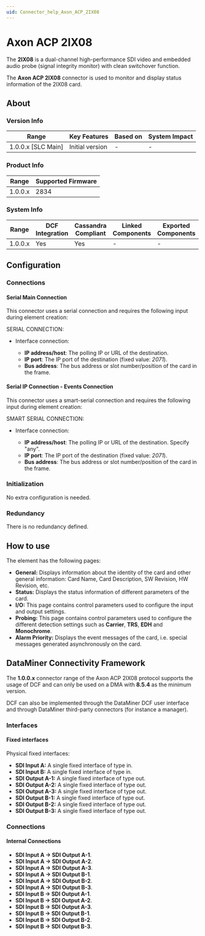 ```yaml
---
uid: Connector_help_Axon_ACP_2IX08
---
```


# Axon ACP 2IX08

The **2IX08** is a dual-channel high-performance SDI video and embedded audio probe (signal integrity monitor) with clean switchover function.

The **Axon ACP 2IX08** connector is used to monitor and display status information of the 2IX08 card.

## About

### Version Info

| Range                | Key Features     | Based on     | System Impact     |
|----------------------|------------------|--------------|-------------------|
| 1.0.0.x [SLC Main]   | Initial version  | -            | -                 |

### Product Info

| Range     | Supported Firmware     |
|-----------|------------------------|
| 1.0.0.x   | 2834                   |

### System Info

| Range     | DCF Integration     | Cassandra Compliant     | Linked Components     | Exported Components     |
|-----------|---------------------|-------------------------|-----------------------|-------------------------|
| 1.0.0.x   | Yes                 | Yes                     | -                     | -                       |

## Configuration

### Connections

#### Serial Main Connection

This connector uses a serial connection and requires the following input during element creation:

SERIAL CONNECTION:

- Interface connection:

  - **IP address/host**: The polling IP or URL of the destination.
  - **IP port**: The IP port of the destination (fixed value: *2071*).
  - **Bus address**: The bus address or slot number/position of the card in the frame.

#### Serial IP Connection - Events Connection

This connector uses a smart-serial connection and requires the following input during element creation:

SMART SERIAL CONNECTION:

- Interface connection:

  - **IP address/host**: The polling IP or URL of the destination. Specify "any".
  - **IP port**: The IP port of the destination (fixed value: *2071*).
  - **Bus address**: The bus address or slot number/position of the card in the frame.

### Initialization

No extra configuration is needed.

### Redundancy

There is no redundancy defined.

## How to use

The element has the following pages:

- **General:** Displays information about the identity of the card and other general information: Card Name, Card Description, SW Revision, HW Revision, etc.
- **Status:** Displays the status information of different parameters of the card.
- **I/O:** This page contains control parameters used to configure the input and output settings.
- **Probing:** This page contains control parameters used to configure the different detection settings such as **Carrier**, **TRS**, **EDH** and **Monochrome**.
- **Alarm Priority:** Displays the event messages of the card, i.e. special messages generated asynchronously on the card.

## DataMiner Connectivity Framework

The **1.0.0.x** connector range of the Axon ACP 2IX08 protocol supports the usage of DCF and can only be used on a DMA with **8.5.4** as the minimum version.

DCF can also be implemented through the DataMiner DCF user interface and through DataMiner third-party connectors (for instance a manager).

### Interfaces

#### Fixed interfaces

Physical fixed interfaces:

- **SDI Input A:** A single fixed interface of type in.
- **SDI Input B:** A single fixed interface of type in.
- **SDI Output A-1:** A single fixed interface of type out.
- **SDI Output A-2:** A single fixed interface of type out.
- **SDI Output A-3:** A single fixed interface of type out.
- **SDI Output B-1:** A single fixed interface of type out.
- **SDI Output B-2:** A single fixed interface of type out.
- **SDI Output B-3:** A single fixed interface of type out.

### Connections

#### Internal Connections

- **SDI Input A -\> SDI Output A-1**.
- **SDI Input A -\> SDI Output A-2**.
- **SDI Input A -\> SDI Output A-3**.
- **SDI Input A -\> SDI Output B-1**.
- **SDI Input A -\> SDI Output B-2**.
- **SDI Input A -\> SDI Output B-3**.
- **SDI Input B -\> SDI Output A-1**.
- **SDI Input B -\> SDI Output A-2**.
- **SDI Input B -\> SDI Output A-3**.
- **SDI Input B -\> SDI Output B-1**.
- **SDI Input B -\> SDI Output B-2**.
- **SDI Input B -\> SDI Output B-3**.

